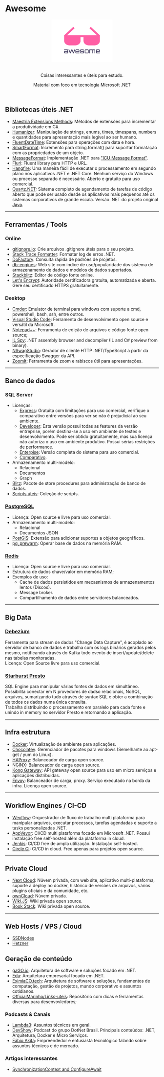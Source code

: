# Awesome

<div align="center">
    <img width="200" height="140" src="resources/icon.png" alt="Awesome">
    <br>
    <br>
    <p>Coisas interessantes e úteis para estudo.</p>
    <p>Material com foco em tecnologia Microsoft .NET</p>
    <br>
</div>

## Bibliotecas úteis .NET

- [Maestria Extensions Methods](https://github.com/orgs/MaestriaNet): Métodos de extensões para incrementar a produtividade em C#.
- [Humanizer](https://github.com/Humanizr/Humanizer): Manipulação de strings, enums, times, timespans, numbers e quantidades para apresentação mais legível ao ser humano.
- [FluentDateTime](https://github.com/FluentDateTime/FluentDateTime): Extensões para operações com data e hora.
- [SmartFormat](https://github.com/axuno/SmartFormat): Incremento para string.format() para suportar formatação com as propriedades de um objeto.
- [MessageFormat](https://github.com/jeffijoe/messageformat.net): Implementação .NET para ["ICU Message Format"](http://userguide.icu-project.org/formatparse/messages).
- [Flurl](https://flurl.dev/): Fluent library para HTTP e URL.
- [Hangfire](https://www.hangfire.io/): Uma maneira fácil de executar o processamento em segundo plano nos aplicativos .NET e .NET Core. Nenhum serviço do Windows ou processo separado é necessário. Aberto e gratuito para uso comercial.
- [Quartz.NET](https://www.quartz-scheduler.net/): Sistema completo de agendamento de tarefas de código aberto que pode ser usado desde os aplicativos mais pequenos até os sistemas corporativos de grande escala. Versão .NET do projeto original [Java](http://www.quartz-scheduler.org/).

---

## Ferramentas / Tools

### Online

- [gitignore.io](https://www.gitignore.io): Crie arquivos .gitignore úteis para o seu projeto.
- [Stack Trace Formatter](https://elmah.io/tools/stack-trace-formatter): Formatar log de erros .NET.
- [DoFactory](https://www.dofactory.com/net/design-patterns): Consulta rápida de padrões de projetos.
- [db-engines](https://db-engines.com/en/ranking): Web site com indice de uso/popularidade dos sistema de armazenamento de dados e modelos de dados suportados.
- [Stackblitz](https://stackblitz.com): Editor de código fonte online.
- [Let's Encrypt](https://letsencrypt.org/pt-br/docs/client-options/): Autoridade certificadora gratuita, automatizada e aberta. Gere seu certificado HTTPS gratuitamente.

### Desktop

- [Cmder](https://cmder.net/): Emulator de terminal para windows com suporte a cmd, powershell, bash, ssh, entre outros.
- [Visual Studio Code](https://code.visualstudio.com/): Ferramenta de desenvolvimento open source e versátil da Microsoft.
- [Notepad++](https://notepad-plus-plus.org/downloads/): Ferramenta de edição de arquivos e código fonte open source;
- [IL Spy](https://github.com/icsharpcode/ILSpy): .NET assembly browser and decompiler (IL and C# preview from binary).
- [NSwagStudio](https://github.com/RicoSuter/NSwag/wiki/NSwagStudio): Gerador de cliente HTTP .NET/TypeScript a partir da especificação Swagger da API.
- [ZoomIt](https://docs.microsoft.com/en-us/sysinternals/downloads/zoomit): Ferramenta de zoom e rabiscos útil para apresentações.

---

## Banco de dados

### SQL Server

- Licenças:
  - [Express](https://www.microsoft.com/pt-br/sql-server/sql-server-editions-express): Gratuita com limitações para uso comercial, verifique o comparativo entre versões para ver se não é prejudicial ao seu ambiente.
  - [Developer](https://www.cloudmotion.com.br/blog/2018/02/09/afinal-o-sql-server-developer-edition-e-de-graca/): Esta versão possui todas as features da versão entreprise, porém destina-se a uso em ambiente de testes e desenvolvimento.  Pode ser obtido gratuitamente, mas sua licença não autoriza o uso em ambiente produtivo. Possui sérias restrições de performance.
  - [Enterpise](https://www.microsoft.com/pt-br/sql-server/sql-server-2017-pricing): Versão completa do sistema para uso comercial.
  - [Comparativo](https://www.microsoft.com/pt-br/sql-server/sql-server-2017-editions).
- Armazenamento multi-modelo:
  - Relacional
  - Documentos
  - Graph
- [Blitz](https://www.brentozar.com/blitz/): Pacote de store procedures para administração de banco de dados.
- [Scripts úteis](Banco%20de%20Dados/SQL%20Server/Util.sql): Coleção de scripts.

### [PostgreSQL](https://www.postgresql.org)

- Licença: Open source e livre para uso comercial.
- Armazenamento multi-modelo:
  - Relacional
  - Documentos JSON
- [PostGIS](https://postgis.net/): Extensão para adicionar suportes a objetos geográficos.
- [pg_prewarm](https://www.postgresql.org/docs/current/pgprewarm.html): Operar base de dados na memória RAM.

### [Redis](https://redis.io/)

- Licença: Open source e livre para uso comercial.
- Estrutura de dados chave/valor em memória RAM;
- Exemplos de uso:
  - Cache de dados persistidos em mecasnismos de armazenamentos lentos (Discos).
  - Message broker.
  - Compartilhamento de dados entre servidores balanceados.

---

## Big Data

### [Debezium](https://debezium.io/)

Ferramenta para stream de dados "Change Data Capture", é acoplado ao servidor de banco de dados e trabalha com os logs binários gerados pelos mesmo, notificando através do Kafka todo evento de insert/update/delete nas tabelas monitoradas.  
Licença: Open Source livre para uso comercial.

### [Starburst Presto](https://www.starburstdata.com/starburst-presto-sql/)

SQL Engine para manipular várias fontes de dados em simultâneo.  
Possibilita conectar em N provedores de dadso relacionais, NoSQL, arquivos, sumarizando tudo através de syntax SQL e obter a combinação de todos os dados numa única consulta.  
Trabalha distribuindo o processamento em paralelo para cada fonte e unindo in memory no servidor Presto e retornando a aplicação.  

---

## Infra estrutura

- [Docker](https://www.docker.com/): Virtualização de ambiente para aplicações.
- [Chocolatey](https://chocolatey.org/): Gerenciador de pacotes para windows (Semelhante ao apt-get / yum do Linux).
- [HAProxy](http://www.haproxy.org/): Balanceador de carga open source.
- [NGINX](https://www.nginx.com/): Balanceador de carga open source.
- [Kong Gateway](https://konghq.com/kong/): API gateway open source para uso em micro serviços e aplicações distribuidas.
- [Envoy](https://www.envoyproxy.io/): Balanceador de carga, proxy. Serviço executado na borda da infra. Licença open source.

---

## Workflow Engines / CI-CD

- [Wexflow](https://wexflow.github.io/): Orquestrador de fluxo de trabalho multi plataforma para manipular arquivos, executar processos, tarefas agendadas e suporte a tasks personalizadas .NET.
- [AppVeyor](https://www.appveyor.com/): CI/CD multi plataforma focado em Microsoft .NET. Possui instalação free self-hosted além da plataforma in cloud.
- [Jenkis](https://jenkins.io/): CI/CD free de ampla utilização. Instalação self-hosted.
- [Circle CI](https://circleci.com/): CI/CD in cloud. Free apenas para projetos open source.

---

## Private Cloud

- [Next Cloud](https://nextcloud.com/): Núvem privada, com web site, aplicativo multi-plataforma, suporte a deploy no docker, histórico de versões de arquivos, vários plugins oficiais e da comunidade, etc.
- [ownCloud](https://owncloud.org/): Núvem privada.
- [Wiki.JS](https://wiki.js.org/): Wiki privada open source.
- [Book Stack](https://www.bookstackapp.com/): Wiki privada open source.

---

## Web Hosts / VPS / Cloud

- [SSDNodes](https://www.ssdnodes.com/)
- [Hetzner](https://www.hetzner.com/)

## Geração de conteúdo

- [gaGO.io](https://gago.io/): Arquitetura de software e soluções focado em .NET.
- [Edu](https://www.eduardopires.net.br/): Arquitetura empresarial focado em .NET.
- [EximiaCO.tech](https://www.eximiaco.tech/pt/thinking/): Arquitetura de software e soluções, fundamentos de computação, gestão de projetos, mundo corporativo e assuntos cotidianos.
- [OfficialMarinho/Links-uteis](https://github.com/OfficialMarinho/Links-uteis/blob/master/LINKS.md): Repositório com dicas e ferramentas diversas para desenvovledores;

### Podcasts & Canais

- [Lambda3](https://www.lambda3.com.br/lambda3-podcast/): Assuntos técnicos em geral.
- [DevShow](https://devshow.com.br/): Podcast do grupo DotNet Brasil. Principais conteúdos: .NET, Arquitetura, Docker e Micro Serviços.
- [Fábio Akita](https://www.youtube.com/user/AkitaOnRails): Empreendedor e entusiasta tecnológico falando sobre assuntos técnicos e de mercado.

### Artigos interessantes

- [SynchronizationContext and ConfigureAwait](https://devblogs.microsoft.com/dotnet/configureawait-faq/)